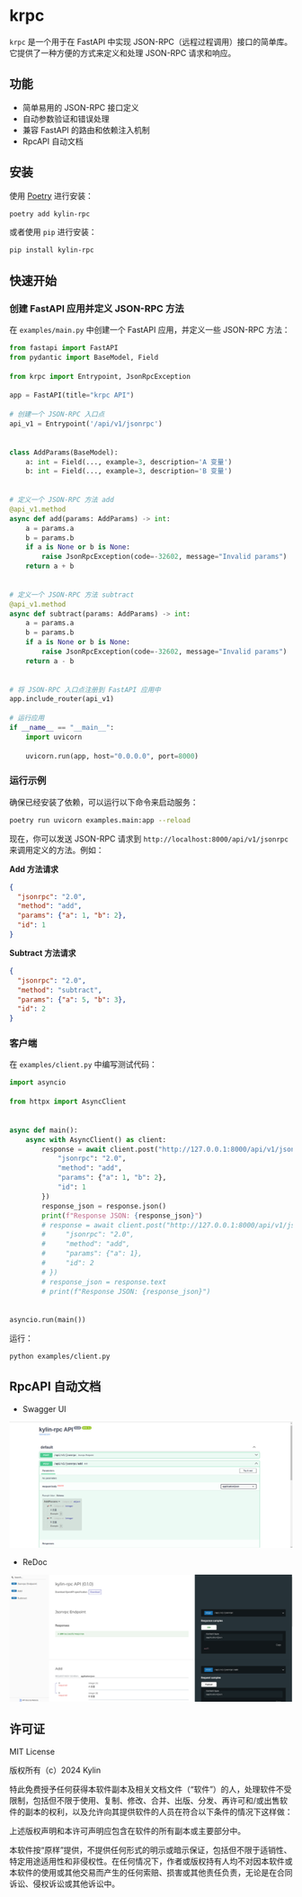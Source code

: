 # krpc

`krpc` 是一个用于在 FastAPI 中实现 JSON-RPC（远程过程调用）接口的简单库。它提供了一种方便的方式来定义和处理 JSON-RPC 请求和响应。

## 功能

- 简单易用的 JSON-RPC 接口定义
- 自动参数验证和错误处理
- 兼容 FastAPI 的路由和依赖注入机制
- RpcAPI 自动文档  

## 安装

使用 [Poetry](https://python-poetry.org/) 进行安装：

```sh
poetry add kylin-rpc
```

或者使用 `pip` 进行安装：

```sh
pip install kylin-rpc
```

## 快速开始

### 创建 FastAPI 应用并定义 JSON-RPC 方法

在 `examples/main.py` 中创建一个 FastAPI 应用，并定义一些 JSON-RPC 方法：

```python
from fastapi import FastAPI
from pydantic import BaseModel, Field

from krpc import Entrypoint, JsonRpcException

app = FastAPI(title="krpc API")

# 创建一个 JSON-RPC 入口点
api_v1 = Entrypoint('/api/v1/jsonrpc')


class AddParams(BaseModel):
    a: int = Field(..., example=3, description='A 变量')
    b: int = Field(..., example=3, description='B 变量')


# 定义一个 JSON-RPC 方法 add
@api_v1.method
async def add(params: AddParams) -> int:
    a = params.a
    b = params.b
    if a is None or b is None:
        raise JsonRpcException(code=-32602, message="Invalid params")
    return a + b


# 定义一个 JSON-RPC 方法 subtract
@api_v1.method
async def subtract(params: AddParams) -> int:
    a = params.a
    b = params.b
    if a is None or b is None:
        raise JsonRpcException(code=-32602, message="Invalid params")
    return a - b


# 将 JSON-RPC 入口点注册到 FastAPI 应用中
app.include_router(api_v1)

# 运行应用
if __name__ == "__main__":
    import uvicorn

    uvicorn.run(app, host="0.0.0.0", port=8000)
```

### 运行示例

确保已经安装了依赖，可以运行以下命令来启动服务：

```sh
poetry run uvicorn examples.main:app --reload
```

现在，你可以发送 JSON-RPC 请求到 `http://localhost:8000/api/v1/jsonrpc` 来调用定义的方法。例如：

**Add 方法请求**
```json
{
  "jsonrpc": "2.0",
  "method": "add",
  "params": {"a": 1, "b": 2},
  "id": 1
}
```

**Subtract 方法请求**
```json
{
  "jsonrpc": "2.0",
  "method": "subtract",
  "params": {"a": 5, "b": 3},
  "id": 2
}
```

### 客户端

在 `examples/client.py` 中编写测试代码：

```python
import asyncio

from httpx import AsyncClient


async def main():
    async with AsyncClient() as client:
        response = await client.post("http://127.0.0.1:8000/api/v1/jsonrpc", json={
            "jsonrpc": "2.0",
            "method": "add",
            "params": {"a": 1, "b": 2},
            "id": 1
        })
        response_json = response.json()
        print(f"Response JSON: {response_json}")
        # response = await client.post("http://127.0.0.1:8000/api/v1/jsonrpc", json={
        #     "jsonrpc": "2.0",
        #     "method": "add",
        #     "params": {"a": 1},
        #     "id": 2
        # })
        # response_json = response.text
        # print(f"Response JSON: {response_json}")


asyncio.run(main())

```

运行：

```sh
python examples/client.py
```
## RpcAPI 自动文档

- Swagger UI

![1.png](resources/1.png)

- ReDoc

![2.png](resources/2.png)

## 许可证

MIT License

版权所有（c）2024 Kylin

特此免费授予任何获得本软件副本及相关文档文件（“软件”）的人，处理软件不受限制，包括但不限于使用、复制、修改、合并、出版、分发、再许可和/或出售软件的副本的权利，以及允许向其提供软件的人员在符合以下条件的情况下这样做：

上述版权声明和本许可声明应包含在软件的所有副本或主要部分中。

本软件按“原样”提供，不提供任何形式的明示或暗示保证，包括但不限于适销性、特定用途适用性和非侵权性。在任何情况下，作者或版权持有人均不对因本软件或本软件的使用或其他交易而产生的任何索赔、损害或其他责任负责，无论是在合同诉讼、侵权诉讼或其他诉讼中。
